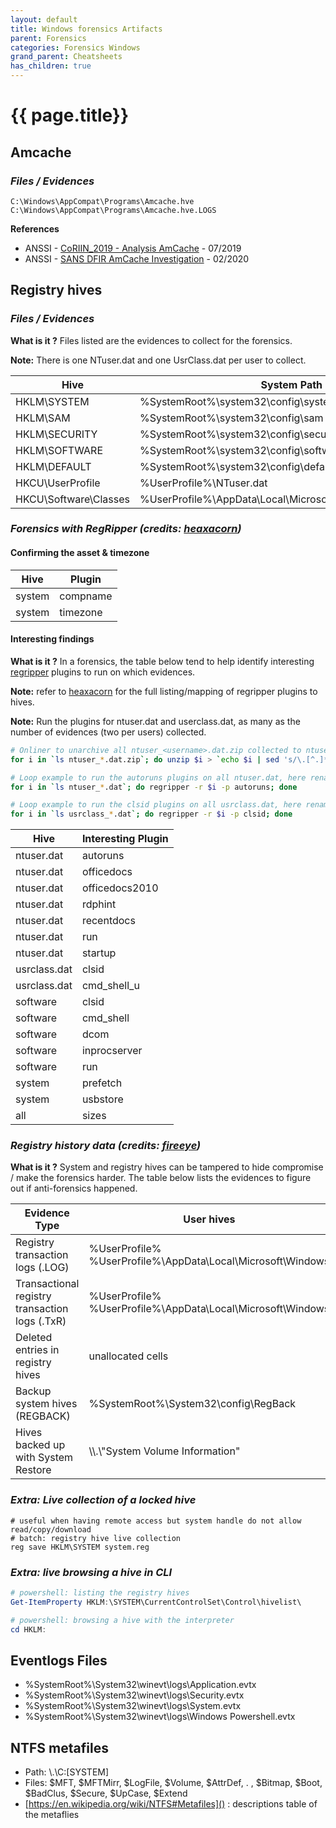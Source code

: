 ```yaml
---
layout: default
title: Windows forensics Artifacts
parent: Forensics
categories: Forensics Windows
grand_parent: Cheatsheets
has_children: true
---
```


# {{ page.title}}
 
## Amcache

### *Files / Evidences*
```
C:\Windows\AppCompat\Programs\Amcache.hve
C:\Windows\AppCompat\Programs\Amcache.hve.LOGS
```

**References**
- ANSSI - [CoRIIN_2019 - Analysis AmCache](https://www.ssi.gouv.fr/uploads/2019/01/anssi-coriin_2019-analysis_amcache.pdf) - 07/2019
- ANSSI - [SANS DFIR AmCache Investigation](https://www.youtube.com/watch?v=_DqTBYeQ8yA) - 02/2020 

## Registry hives

### *Files / Evidences*

**What is it ?** Files listed are the evidences to collect for the forensics. 

**Note:** There is one NTuser.dat and one UsrClass.dat per user to collect.

| **Hive** | **System Path** |
|---------------|-------------|
| HKLM\SYSTEM | %SystemRoot%\system32\config\system |
| HKLM\SAM | %SystemRoot%\system32\config\sam |
| HKLM\SECURITY | %SystemRoot%\system32\config\security |
| HKLM\SOFTWARE | %SystemRoot%\system32\config\software |
| HKLM\DEFAULT | %SystemRoot%\system32\config\default |
| HKCU\UserProfile | %UserProfile%\NTuser.dat |
| HKCU\Software\Classes | %UserProfile%\AppData\Local\Microsoft\Windows\UsrClass.dat |

### *Forensics with RegRipper (credits: [heaxacorn](https://hexacorn.com/tools/3r.html))*

#### Confirming the asset & timezone

| **Hive** | **Plugin** |
|---------------|-------------|
| system | compname |
| system | timezone |

#### Interesting findings

**What is it ?** In a forensics, the table below tend to help identify interesting [regripper](https://github.com/keydet89/RegRipper3.0) plugins to run on which evidences.

**Note:** refer to [heaxacorn](https://hexacorn.com/tools/3r.html) for the full listing/mapping of regripper plugins to hives.

**Note:** Run the plugins for ntuser.dat and userclass.dat, as many as the number of evidences (two per users) collected.
```bash
# Onliner to unarchive all ntuser_<username>.dat.zip collected to ntuser_<username>.dat
for i in `ls ntuser_*.dat.zip`; do unzip $i > `echo $i | sed 's/\.[^.]*$//'`; done 

# Loop example to run the autoruns plugins on all ntuser.dat, here renamed to ntuser_<username>.dat when collected
for i in `ls ntuser_*.dat`; do regripper -r $i -p autoruns; done

# Loop example to run the clsid plugins on all usrclass.dat, here renamed to usrclass_<username>.dat when collected
for i in `ls usrclass_*.dat`; do regripper -r $i -p clsid; done
```

| **Hive** | **Interesting Plugin** |
|---------------|-------------|
| ntuser.dat | autoruns |
| ntuser.dat | officedocs |
| ntuser.dat | officedocs2010 |
| ntuser.dat | rdphint |
| ntuser.dat | recentdocs |
| ntuser.dat | run |
| ntuser.dat | startup |
| usrclass.dat | clsid |
| usrclass.dat | cmd_shell_u |
| software | clsid |
| software | cmd_shell |
| software | dcom |
| software | inprocserver |
| software | run |
| system | prefetch |
| system | usbstore |
| all | sizes |

### *Registry history data (credits: [fireeye](https://www.fireeye.com/blog/threat-research/2019/01/digging-up-the-past-windows-registry-forensics-revisited.html))*

**What is it ?** System and registry hives can be tampered to hide compromise / make the forensics harder. The table below lists the evidences to figure out if anti-forensics happened.

| **Evidence Type** | **User hives** | **System hives** |
|-------------------------------------|-------------------------------------|-------------------------------------|
| Registry transaction logs (.LOG)    | %UserProfile% <br /> %UserProfile%\AppData\Local\Microsoft\Windows | %SystemRoot%\system32\config\ | 
| Transactional registry transaction logs (.TxR) | %UserProfile% <br /> %UserProfile%\AppData\Local\Microsoft\Windows | %SystemRoot%\System32\config\TxR |
| Deleted entries in registry hives   | unallocated cells                                                        ||
| Backup system hives (REGBACK)       | %SystemRoot%\System32\config\RegBack                                     ||
| Hives backed up with System Restore | \\\\.\\\"System Volume Information"                                      ||

### *Extra: Live collection of a locked hive*
```batch
# useful when having remote access but system handle do not allow read/copy/download 
# batch: registry hive live collection
reg save HKLM\SYSTEM system.reg
```

### *Extra: live browsing a hive in CLI*
```powershell
# powershell: listing the registry hives
Get-ItemProperty HKLM:\SYSTEM\CurrentControlSet\Control\hivelist\

# powershell: browsing a hive with the interpreter
cd HKLM:
```

## Eventlogs Files

- %SystemRoot%\System32\winevt\logs\Application.evtx
- %SystemRoot%\System32\winevt\logs\Security.evtx
- %SystemRoot%\System32\winevt\logs\System.evtx
- %SystemRoot%\System32\winevt\logs\Windows Powershell.evtx
 

## NTFS metafiles

- Path: \\.\C:\[SYSTEM]
- Files: $MFT, $MFTMirr, $LogFile, $Volume, $AttrDef, . , $Bitmap, $Boot, $BadClus, $Secure, $UpCase, $Extend
- [https://en.wikipedia.org/wiki/NTFS#Metafiles]() : descriptions table of the metaflies
